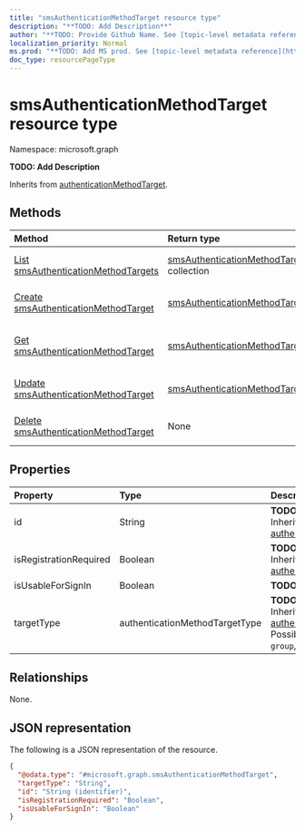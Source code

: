 ```yaml
---
title: "smsAuthenticationMethodTarget resource type"
description: "**TODO: Add Description**"
author: "**TODO: Provide Github Name. See [topic-level metadata reference](https://msgo.azurewebsites.net/add/document/guidelines/metadata.html#topic-level-metadata)**"
localization_priority: Normal
ms.prod: "**TODO: Add MS prod. See [topic-level metadata reference](https://msgo.azurewebsites.net/add/document/guidelines/metadata.html#topic-level-metadata)**"
doc_type: resourcePageType
---
```


# smsAuthenticationMethodTarget resource type

Namespace: microsoft.graph

**TODO: Add Description**


Inherits from [authenticationMethodTarget](../resources/authenticationmethodtarget.md).

## Methods
|Method|Return type|Description|
|:---|:---|:---|
|[List smsAuthenticationMethodTargets](../api/smsauthenticationmethodtarget-list.md)|[smsAuthenticationMethodTarget](../resources/smsauthenticationmethodtarget.md) collection|Get a list of the [smsAuthenticationMethodTarget](../resources/smsauthenticationmethodtarget.md) objects and their properties.|
|[Create smsAuthenticationMethodTarget](../api/smsauthenticationmethodtarget-create.md)|[smsAuthenticationMethodTarget](../resources/smsauthenticationmethodtarget.md)|Create a new [smsAuthenticationMethodTarget](../resources/smsauthenticationmethodtarget.md) object.|
|[Get smsAuthenticationMethodTarget](../api/smsauthenticationmethodtarget-get.md)|[smsAuthenticationMethodTarget](../resources/smsauthenticationmethodtarget.md)|Read the properties and relationships of a [smsAuthenticationMethodTarget](../resources/smsauthenticationmethodtarget.md) object.|
|[Update smsAuthenticationMethodTarget](../api/smsauthenticationmethodtarget-update.md)|[smsAuthenticationMethodTarget](../resources/smsauthenticationmethodtarget.md)|Update the properties of a [smsAuthenticationMethodTarget](../resources/smsauthenticationmethodtarget.md) object.|
|[Delete smsAuthenticationMethodTarget](../api/smsauthenticationmethodtarget-delete.md)|None|Deletes a [smsAuthenticationMethodTarget](../resources/smsauthenticationmethodtarget.md) object.|

## Properties
|Property|Type|Description|
|:---|:---|:---|
|id|String|**TODO: Add Description** Inherited from [authenticationMethodTarget](../resources/authenticationmethodtarget.md)|
|isRegistrationRequired|Boolean|**TODO: Add Description** Inherited from [authenticationMethodTarget](../resources/authenticationmethodtarget.md)|
|isUsableForSignIn|Boolean|**TODO: Add Description**|
|targetType|authenticationMethodTargetType|**TODO: Add Description** Inherited from [authenticationMethodTarget](../resources/authenticationmethodtarget.md). Possible values are: `user`, `group`, `unknownFutureValue`.|

## Relationships
None.

## JSON representation
The following is a JSON representation of the resource.
<!-- {
  "blockType": "resource",
  "keyProperty": "id",
  "@odata.type": "microsoft.graph.smsAuthenticationMethodTarget",
  "baseType": "microsoft.authMethodPolicy.authenticationMethodTarget",
  "openType": false
}
-->
``` json
{
  "@odata.type": "#microsoft.graph.smsAuthenticationMethodTarget",
  "targetType": "String",
  "id": "String (identifier)",
  "isRegistrationRequired": "Boolean",
  "isUsableForSignIn": "Boolean"
}
```

